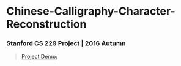 # Chinese-Calligraphy-Character-Reconstruction
### Stanford CS 229 Project | 2016 Autumn

> [Project Demo:](https://dengl11.github.io/Chinese-Font-Reconstruction/)

